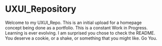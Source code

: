# UXUI_Repository
 
 Welcome to my UXUI_Repo. This is an initial upload for a homepage concept being done as a portfolio. 
 This is a constant Work in Progress. Learning is ever evolving. I am surprised you chose to check the README. You deserve a cookie, or a shake, or something that you might like. Go You.
